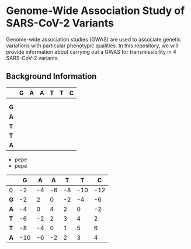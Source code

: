 # Genome-Wide Association Study of SARS-CoV-2 Variants #
Genome-wide association studies (GWAS) are used to associate genetic variations with particular phenotypic qualities. In this repository, we will provide information about carrying out a GWAS for transmissibility in 4 SARS-CoV-2 variants. 
## Background Information ##

<i></i>  | G | A | A | T | T | C 
--- | --- | --- | --- |--- |--- |--- 
<i></i> | <i></i> | <i></i> | <i></i> | <i></i> | <i></i> | <i></i>
<i></i> | <i></i> | <i></i> | <i></i> | <i></i> | <i></i> | <i></i>
**G**  | <i></i> | <i></i> | <i></i> | <i></i> | <i></i> | <i></i>
**A**  | <i></i> | <i></i> | <i></i> | <i></i> | <i></i> | <i></i>
**T**  | <i></i> | <i></i> | <i></i> | <i></i> | <i></i> | <i></i>
**T**  | <i></i> | <i></i> | <i></i> | <i></i> | <i></i> | <i></i>
**A**  | <i></i> | <i></i> | <i></i> | <i></i> | <i></i> | <i></i>

* pepe 
* pepe

<i></i>  | G | A | A | T | T | C 
--- | --- | --- | --- |--- |--- |--- 
0 | -2 | -4 | -6 | -8  | -10 | -12
**G**  | -2 | 2 | 0 |  -2 | -4 | -6 | -8
**A**  | -4 | 0 | 4 | 2 | 0 | -2 | 4
**T**  | -6 | -2 | 2 | 3 | 4 | 2 | 0
**T**  | -8  | -4| 0 | 1 | 5 | 6 | 4
**A**  | -10 | -6| -2 | 2 | 3 | 4 | 5




